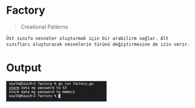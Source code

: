 

# Factory 

>Creational Patterns

```
Üst sınıfa nesneler oluşturmak için bir arabilirm sağlar. Alt sınıfları oluşturacak nesnelerin türünü değiştirmesine de izin verir.
```

# Output
<p>
    <img src="./img/output.png"  style="width:270px;" alt="Observer">

</p>